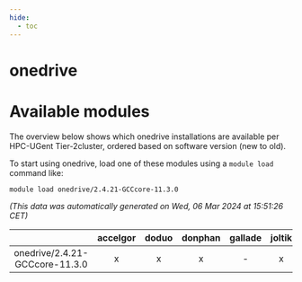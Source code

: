 ```yaml
---
hide:
  - toc
---
```


onedrive
========

# Available modules


The overview below shows which onedrive installations are available per HPC-UGent Tier-2cluster, ordered based on software version (new to old).

To start using onedrive, load one of these modules using a `module load` command like:

```shell
module load onedrive/2.4.21-GCCcore-11.3.0
```

*(This data was automatically generated on Wed, 06 Mar 2024 at 15:51:26 CET)*  

| |accelgor|doduo|donphan|gallade|joltik|skitty|
| :---: | :---: | :---: | :---: | :---: | :---: | :---: |
|onedrive/2.4.21-GCCcore-11.3.0|x|x|x|-|x|x|
